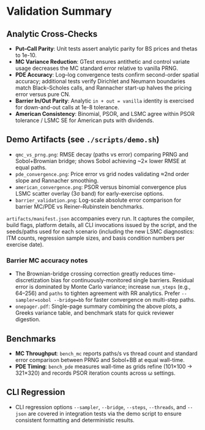# Validation Summary

## Analytic Cross-Checks
- **Put–Call Parity**: Unit tests assert analytic parity for BS prices and thetas to 1e-10.
- **MC Variance Reduction**: GTest ensures antithetic and control variate usage decreases the MC standard error relative to vanilla PRNG.
- **PDE Accuracy**: Log–log convergence tests confirm second-order spatial accuracy; additional tests verify Dirichlet and Neumann boundaries match Black–Scholes calls, and Rannacher start-up halves the pricing error versus pure CN.
- **Barrier In/Out Parity**: Analytic `in + out = vanilla` identity is exercised for down-and-out calls at 1e-8 tolerance.
- **American Consistency**: Binomial, PSOR, and LSMC agree within PSOR tolerance / LSMC SE for American puts with dividends.

## Demo Artifacts (see `./scripts/demo.sh`)
- `qmc_vs_prng.png`: RMSE decay (paths vs error) comparing PRNG and Sobol+Brownian bridge; shows Sobol achieving ~2× lower RMSE at equal paths.
- `pde_convergence.png`: Price error vs grid nodes validating ≈2nd order slope and Rannacher smoothing.
- `american_convergence.png`: PSOR versus binomial convergence plus LSMC scatter overlay (3σ band) for early-exercise options.
- `barrier_validation.png`: Log-scale absolute error comparison for barrier MC/PDE vs Reiner–Rubinstein benchmarks.

`artifacts/manifest.json` accompanies every run. It captures the compiler, build flags,
platform details, all CLI invocations issued by the script, and the seeds/paths used
for each scenario (including the new LSMC diagnostics: ITM counts, regression sample
sizes, and basis condition numbers per exercise date).

### Barrier MC accuracy notes
- The Brownian-bridge crossing correction greatly reduces time-discretization bias for continuously-monitored single barriers. Residual error is dominated by Monte Carlo variance; increase `num_steps` (e.g., 64–256) and `paths` to tighten agreement with RR analytics. Prefer `--sampler=sobol --bridge=bb` for faster convergence on multi-step paths.
- `onepager.pdf`: Single-page summary combining the above plots, a Greeks variance table, and benchmark stats for quick reviewer digestion.

## Benchmarks
- **MC Throughput**: `bench_mc` reports paths/s vs thread count and standard error comparison between PRNG and Sobol+BB at equal wall-time.
- **PDE Timing**: `bench_pde` measures wall-time as grids refine (101×100 → 321×320) and records PSOR iteration counts across ω settings.

## CLI Regression
- CLI regression options `--sampler`, `--bridge`, `--steps`, `--threads`, and `--json` are covered in integration tests via the demo script to ensure consistent formatting and deterministic results.
